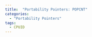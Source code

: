 ```yaml
---
title:  "Portability Pointers: POPCNT"
categories: 
  - "Portability Pointers"
tags:
  - CPUID
---
```


